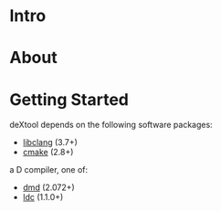 
# Intro

# About

# Getting Started

deXtool depends on the following software packages:

 * [libclang]() (3.7+)
 * [cmake]() (2.8+)

a D compiler, one of:
 * [dmd]() (2.072+)
 * [ldc]() (1.1.0+)
